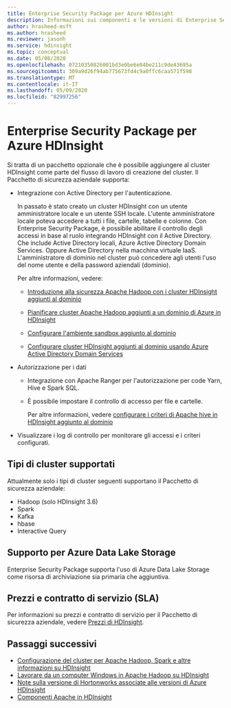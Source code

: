 ```yaml
---
title: Enterprise Security Package per Azure HDInsight
description: Informazioni sui componenti e le versioni di Enterprise Security Package in Azure HDInsight.
author: hrasheed-msft
ms.author: hrasheed
ms.reviewer: jasonh
ms.service: hdinsight
ms.topic: conceptual
ms.date: 05/08/2020
ms.openlocfilehash: 07210350826001bd3e0be6e04be211c9de43695a
ms.sourcegitcommit: 309a9d26f94ab775673fd4c9a0ffc6caa571f598
ms.translationtype: MT
ms.contentlocale: it-IT
ms.lasthandoff: 05/09/2020
ms.locfileid: "82997256"
---
```

# <a name="enterprise-security-package-for-azure-hdinsight"></a>Enterprise Security Package per Azure HDInsight

Si tratta di un pacchetto opzionale che è possibile aggiungere al cluster HDInsight come parte del flusso di lavoro di creazione del cluster. Il Pacchetto di sicurezza aziendale supporta:

* Integrazione con Active Directory per l'autenticazione.

    In passato è stato creato un cluster HDInsight con un utente amministratore locale e un utente SSH locale. L'utente amministratore locale poteva accedere a tutti i file, cartelle, tabelle e colonne.  Con Enterprise Security Package, è possibile abilitare il controllo degli accessi in base al ruolo integrando HDInsight con il Active Directory. Che include Active Directory locali, Azure Active Directory Domain Services. Oppure Active Directory nella macchina virtuale IaaS. L'amministratore di dominio nel cluster può concedere agli utenti l'uso del nome utente e della password aziendali (dominio).

    Per altre informazioni, vedere:

    * [Introduzione alla sicurezza Apache Hadoop con i cluster HDInsight aggiunti al dominio](./domain-joined/hdinsight-security-overview.md)

    * [Pianificare cluster Apache Hadoop aggiunti a un dominio di Azure in HDInsight](./domain-joined/apache-domain-joined-architecture.md)

    * [Configurare l'ambiente sandbox aggiunto al dominio](./domain-joined/apache-domain-joined-configure.md)

    * [Configurare cluster HDInsight aggiunti al dominio usando Azure Active Directory Domain Services](./domain-joined/apache-domain-joined-configure-using-azure-adds.md)

* Autorizzazione per i dati

  * Integrazione con Apache Ranger per l'autorizzazione per code Yarn, Hive e Spark SQL.
  * È possibile impostare il controllo di accesso per file e cartelle.

    Per altre informazioni, vedere [configurare i criteri di Apache hive in HDInsight aggiunto al dominio](./domain-joined/apache-domain-joined-run-hive.md)

* Visualizzare i log di controllo per monitorare gli accessi e i criteri configurati.

## <a name="supported-cluster-types"></a>Tipi di cluster supportati

Attualmente solo i tipi di cluster seguenti supportano il Pacchetto di sicurezza aziendale:

* Hadoop (solo HDInsight 3.6)
* Spark
* Kafka
* hbase
* Interactive Query

## <a name="support-for-azure-data-lake-storage"></a>Supporto per Azure Data Lake Storage

Enterprise Security Package supporta l'uso di Azure Data Lake Storage come risorsa di archiviazione sia primaria che aggiuntiva.

## <a name="pricing-and-service-level-agreement-sla"></a>Prezzi e contratto di servizio (SLA)

Per informazioni su prezzi e contratto di servizio per il Pacchetto di sicurezza aziendale, vedere [Prezzi di HDInsight](https://azure.microsoft.com/pricing/details/hdinsight/).

## <a name="next-steps"></a>Passaggi successivi

* [Configurazione del cluster per Apache Hadoop, Spark e altre informazioni su HDInsight](hdinsight-hadoop-provision-linux-clusters.md)
* [Lavorare da un computer Windows in Apache Hadoop su HDInsight](hdinsight-hadoop-windows-tools.md)
* [Note sulla versione di Hortonworks associate alle versioni di Azure HDInsight](./hortonworks-release-notes.md)
* [Componenti Apache in HDInsight](./hdinsight-component-versioning.md)